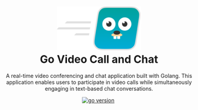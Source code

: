 <h1 align="center">
  <img alt="cgapp logo" src="https://raw.githubusercontent.com/CossyCossy/food-delivery/master/html/img/cgapp_logo%402x.png" width="224px"/><br/>
  Go Video Call and Chat
</h1>
<p align="center">A real-time video conferencing and chat application built with Golang. This application enables users to participate in video calls while simultaneously engaging in text-based chat conversations.




<p align="center"><a href="https://github.com/Crunch-Garage/go-stripe" 
target="_blank"><img src="https://img.shields.io/badge/Go-1.19+-00ADD8?style=for-the-badge&logo=go" alt="go version" /></a>&nbsp;
 </p>

<br/>
